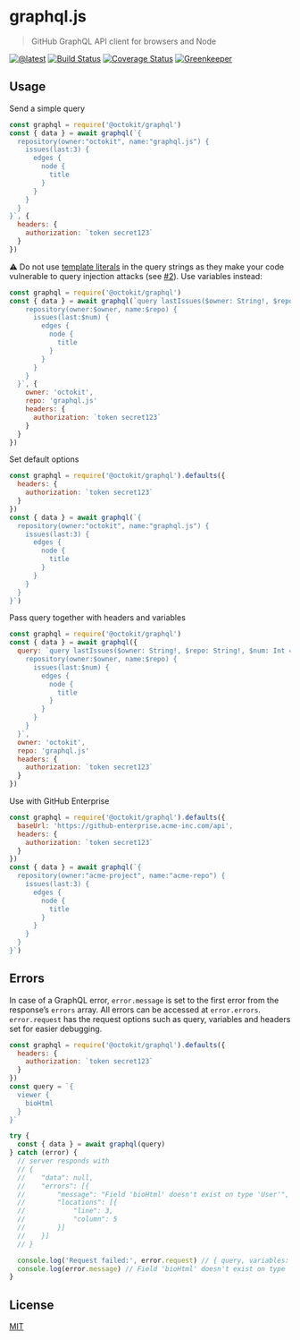 # graphql.js

> GitHub GraphQL API client for browsers and Node

[![@latest](https://img.shields.io/npm/v/@octokit/graphql.svg)](https://www.npmjs.com/package/@octokit/graphql)
[![Build Status](https://travis-ci.com/octokit/graphql.js.svg?branch=master)](https://travis-ci.com/octokit/graphql.js)
[![Coverage Status](https://coveralls.io/repos/github/octokit/graphql.js/badge.svg)](https://coveralls.io/github/octokit/graphql.js)
[![Greenkeeper](https://badges.greenkeeper.io/octokit/graphql.js.svg)](https://greenkeeper.io/)

## Usage

Send a simple query

```js
const graphql = require('@octokit/graphql')
const { data } = await graphql(`{
  repository(owner:"octokit", name:"graphql.js") {
    issues(last:3) {
      edges {
        node {
          title
        }
      }
    }
  }
}`, {
  headers: {
    authorization: `token secret123`
  }
})
```

⚠️ Do not use [template literals](https://developer.mozilla.org/en-US/docs/Web/JavaScript/Reference/Template_literals) in the query strings as they make your code vulnerable to query injection attacks (see [#2](https://github.com/octokit/graphql.js/issues/2)). Use variables instead:

```js
const graphql = require('@octokit/graphql')
const { data } = await graphql(`query lastIssues($owner: String!, $repo: String!, $num: Int = 3) {
    repository(owner:$owner, name:$repo) {
      issues(last:$num) {
        edges {
          node {
            title
          }
        }
      }
    }
  }`, {
    owner: 'octokit',
    repo: 'graphql.js'
    headers: {
      authorization: `token secret123`
    }
  }
})
```

Set default options

```js
const graphql = require('@octokit/graphql').defaults({
  headers: {
    authorization: `token secret123`
  }
})
const { data } = await graphql(`{
  repository(owner:"octokit", name:"graphql.js") {
    issues(last:3) {
      edges {
        node {
          title
        }
      }
    }
  }
}`)
```

Pass query together with headers and variables

```js
const graphql = require('@octokit/graphql')
const { data } = await graphql({
  query: `query lastIssues($owner: String!, $repo: String!, $num: Int = 3) {
    repository(owner:$owner, name:$repo) {
      issues(last:$num) {
        edges {
          node {
            title
          }
        }
      }
    }
  }`,
  owner: 'octokit',
  repo: 'graphql.js'
  headers: {
    authorization: `token secret123`
  }
})
```

Use with GitHub Enterprise

```js
const graphql = require('@octokit/graphql').defaults({
  baseUrl: 'https://github-enterprise.acme-inc.com/api',
  headers: {
    authorization: `token secret123`
  }
})
const { data } = await graphql(`{
  repository(owner:"acme-project", name:"acme-repo") {
    issues(last:3) {
      edges {
        node {
          title
        }
      }
    }
  }
}`)
```

## Errors

In case of a GraphQL error, `error.message` is set to the first error from the response’s `errors` array. All errors can be accessed at `error.errors`. `error.request` has the request options such as query, variables and headers set for easier debugging.

```js
const graphql = require('@octokit/graphql').defaults({
  headers: {
    authorization: `token secret123`
  }
})
const query = `{
  viewer {
    bioHtml
  }
}`

try {
  const { data } = await graphql(query)
} catch (error) {
  // server responds with
  // {
  // 	"data": null,
  // 	"errors": [{
  // 		"message": "Field 'bioHtml' doesn't exist on type 'User'",
  // 		"locations": [{
  // 			"line": 3,
  // 			"column": 5
  // 		}]
  // 	}]
  // }

  console.log('Request failed:', error.request) // { query, variables: {}, headers: { authorization: 'token secret123' } }
  console.log(error.message) // Field 'bioHtml' doesn't exist on type 'User'
}
```

## License

[MIT](LICENSE)
